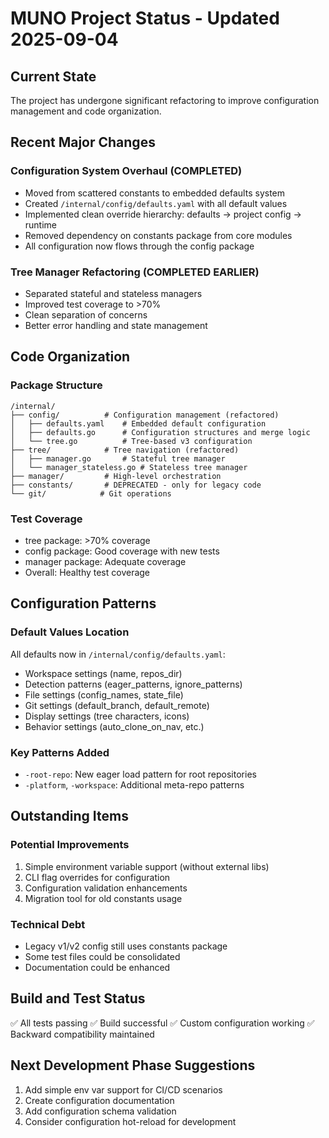 # MUNO Project Status - Updated 2025-09-04

## Current State
The project has undergone significant refactoring to improve configuration management and code organization.

## Recent Major Changes

### Configuration System Overhaul (COMPLETED)
- Moved from scattered constants to embedded defaults system
- Created `/internal/config/defaults.yaml` with all default values
- Implemented clean override hierarchy: defaults → project config → runtime
- Removed dependency on constants package from core modules
- All configuration now flows through the config package

### Tree Manager Refactoring (COMPLETED EARLIER)
- Separated stateful and stateless managers
- Improved test coverage to >70%
- Clean separation of concerns
- Better error handling and state management

## Code Organization

### Package Structure
```
/internal/
├── config/          # Configuration management (refactored)
│   ├── defaults.yaml    # Embedded default configuration
│   ├── defaults.go      # Configuration structures and merge logic
│   └── tree.go          # Tree-based v3 configuration
├── tree/            # Tree navigation (refactored)
│   ├── manager.go       # Stateful tree manager
│   └── manager_stateless.go # Stateless tree manager
├── manager/         # High-level orchestration
├── constants/       # DEPRECATED - only for legacy code
└── git/            # Git operations
```

### Test Coverage
- tree package: >70% coverage
- config package: Good coverage with new tests
- manager package: Adequate coverage
- Overall: Healthy test coverage

## Configuration Patterns

### Default Values Location
All defaults now in `/internal/config/defaults.yaml`:
- Workspace settings (name, repos_dir)
- Detection patterns (eager_patterns, ignore_patterns)
- File settings (config_names, state_file)
- Git settings (default_branch, default_remote)
- Display settings (tree characters, icons)
- Behavior settings (auto_clone_on_nav, etc.)

### Key Patterns Added
- `-root-repo`: New eager load pattern for root repositories
- `-platform`, `-workspace`: Additional meta-repo patterns

## Outstanding Items

### Potential Improvements
1. Simple environment variable support (without external libs)
2. CLI flag overrides for configuration
3. Configuration validation enhancements
4. Migration tool for old constants usage

### Technical Debt
- Legacy v1/v2 config still uses constants package
- Some test files could be consolidated
- Documentation could be enhanced

## Build and Test Status
✅ All tests passing
✅ Build successful
✅ Custom configuration working
✅ Backward compatibility maintained

## Next Development Phase Suggestions
1. Add simple env var support for CI/CD scenarios
2. Create configuration documentation
3. Add configuration schema validation
4. Consider configuration hot-reload for development
